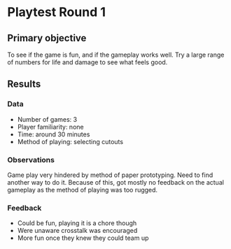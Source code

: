 # Playtest Round 1

## Primary objective
To see if the game is fun, and if the gameplay works well. Try a large range of numbers for life and damage to see what feels good.

## Results

### Data
  * Number of games: 3
  * Player familiarity: none
  * Time: around 30 minutes
  * Method of playing: selecting cutouts

### Observations
Game play very hindered by method of paper prototyping. Need to find another way to do it. Because of this, got mostly no feedback on the actual gameplay as the method of playing was too rugged.

### Feedback
  * Could be fun, playing it is a chore though
  * Were unaware crosstalk was encouraged
  * More fun once they knew they could team up
